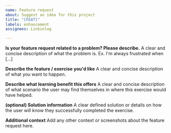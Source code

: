 ```yaml
---
name: Feature request
about: Suggest an idea for this project
title: "[FEAT]"
labels: enhancement
assignees: Linkinlog

---
```


**Is your feature request related to a problem? Please describe.**
A clear and concise description of what the problem is. Ex. I'm always frustrated when [...]

**Describe the feature / exercise you'd like**
A clear and concise description of what you want to happen.

**Describe what learning benefit this offers**
A clear and concise description of what scenario the user may find themselves in where this exercise would have helped.

**(optional) Solution information**
A clear defined solution or details on how the user will know they successfully completed the exercise.

**Additional context**
Add any other context or screenshots about the feature request here.
